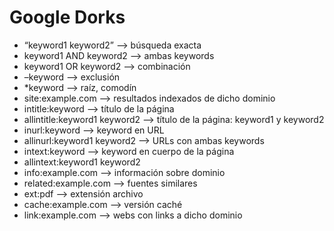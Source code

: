 # Google Dorks

* “keyword1 keyword2” —> búsqueda exacta
* keyword1 AND keyword2 —> ambas keywords
* keyword1 OR keyword2 —> combinación
* –keyword —> exclusión
* *keyword —> raíz, comodín
* site:example.com —> resultados indexados de dicho dominio
* intitle:keyword —> título de la página
* allintitle:keyword1 keyword2 —> título de la página: keyword1 y keyword2
* inurl:keyword —> keyword en URL
* allinurl:keyword1 keyword2 —> URLs con ambas keywords
* intext:keyword —> keyword en cuerpo de la página
* allintext:keyword1 keyword2
* info:example.com —> información sobre dominio
* related:example.com —> fuentes similares
* ext:pdf —> extensión archivo
* cache:example.com —> versión caché
* link:example.com —> webs con links a dicho dominio
